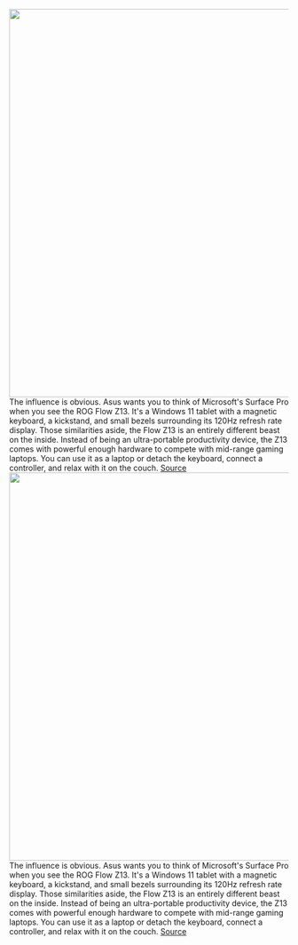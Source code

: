 <img src='https://cdn0.vox-cdn.com/hermano/verge/product/image/9829/akrales_220304_5054_0215_squ.jpg' width='700px' /><br/>
The influence is obvious. Asus wants you to think of Microsoft's Surface Pro when you see the ROG Flow Z13. It's a Windows 11 tablet with a magnetic keyboard, a kickstand, and small bezels surrounding its 120Hz refresh rate display. Those similarities aside, the Flow Z13 is an entirely different beast on the inside. Instead of being an ultra-portable productivity device, the Z13 comes with powerful enough hardware to compete with mid-range gaming laptops. You can use it as a laptop or detach the keyboard, connect a controller, and relax with it on the couch.
<a href='https://www.theverge.com/22989540/asus-rog-flow-z13-gaming-tablet-windows-specs-review'> Source <a/><img src='https://cdn0.vox-cdn.com/hermano/verge/product/image/9829/akrales_220304_5054_0215_squ.jpg' width='700px' /><br/>
The influence is obvious. Asus wants you to think of Microsoft's Surface Pro when you see the ROG Flow Z13. It's a Windows 11 tablet with a magnetic keyboard, a kickstand, and small bezels surrounding its 120Hz refresh rate display. Those similarities aside, the Flow Z13 is an entirely different beast on the inside. Instead of being an ultra-portable productivity device, the Z13 comes with powerful enough hardware to compete with mid-range gaming laptops. You can use it as a laptop or detach the keyboard, connect a controller, and relax with it on the couch.
<a href='https://www.theverge.com/22989540/asus-rog-flow-z13-gaming-tablet-windows-specs-review'> Source <a/>